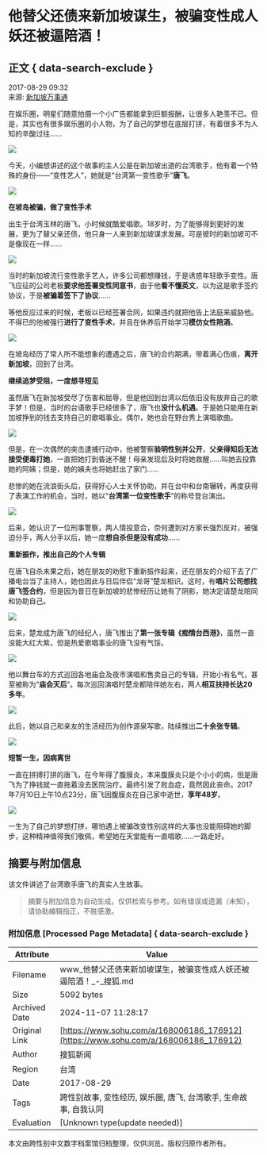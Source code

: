 # 他替父还债来新加坡谋生，被骗变性成人妖还被逼陪酒！

## 正文 { data-search-exclude }


2017-08-29 09:32  
来源: [新加坡万事通](https://www.sohu.com/a/168006186_176912?spm=smpc.content-abroad.content.1.1730978849145dkL3SSg)

在娱乐圈，明星们随意拍摄一个小广告都能拿到巨额报酬，让很多人艳羡不已。但是，其实也有很多娱乐圈的小人物，为了自己的梦想在底层打拼，有着很多不为人知的辛酸过往......

![](https://5b0988e595225.cdn.sohucs.com/images/20170829/f0dccd0c1ab94b81a31ee84246e8aa28.gif)

今天，小编想讲述的这个故事的主人公是在新加坡出道的台湾歌手，他有着一个特殊的身份——“变性艺人”，她就是“台湾第一变性歌手”**唐飞**。

![](https://5b0988e595225.cdn.sohucs.com/images/20170829/87c61f9fe52d427792fac6a75c545b68.png)

**在坡岛被骗，做了变性手术**

出生于台湾玉林的唐飞，小时候就酷爱唱歌。18岁时，为了能够得到更好的发展，更为了替父亲还债，他只身一人来到新加坡谋求发展。可是彼时的新加坡可不是像现在一样......

![](https://5b0988e595225.cdn.sohucs.com/images/20170829/65af7543dc284d339f661da6daac7031.png)

当时的新加坡流行变性歌手艺人，许多公司都想赚钱，于是诱惑年轻歌手变性。唐飞应征的公司老板**要求他签署变性同意书**，由于他**看不懂英文**，以为这是歌手签约协议，于是**被骗着签下了协议**......

等他反应过来的时候，老板以已经签署合同，如果违约就把他告上法庭来威胁他。不得已的他被强行**进行了变性手术**，并且在休养后开始学习**模仿女性陪酒**。

![](https://5b0988e595225.cdn.sohucs.com/images/20170829/b5c6d2ad0aa24c9a88aded8fb688718c.png)

在坡岛经历了常人所不能想象的遭遇之后，唐飞的合约期满，带着满心伤痕，**离开新加坡**，回到了台湾。

**继续追梦受阻，一度想寻短见**

虽然唐飞在新加坡受尽了伤害和屈辱，但是他回到台湾以后依旧没有放弃自己的歌手梦！但是，当时的台语歌手已经很多了，唐飞也**没什么机遇**。于是她只能用在新加坡挣到的钱去支持自己的歌唱事业。偶尔，她也会在野台秀上演唱歌曲。

![](https://5b0988e595225.cdn.sohucs.com/images/20170829/cd9168d097c344178d110fe20d7dc5f1.png)

但是，在一次偶然的突击逮捕行动中，他被警察**验明性别并公开**，**父亲得知后无法接受便毒打她**，一直把她打到昏迷不醒！母亲发现后及时将她救醒......叫她去投靠她的阿姨；但是，她的姨夫也将她赶出了家门......

悲惨的她在流浪街头后，获得好心人士关怀协助，并在台中和台南辗转，再度获得了表演工作的机会，当时，她以“**台湾第一位变性歌手**”的称号登台演出。

![](https://5b0988e595225.cdn.sohucs.com/images/20170829/ee3d941e2c5c4126940c2701c37e503c.png)

后来，她认识了一位刑事警察，两人情投意合，奈何遭到对方家长强烈反对，被强迫分手，两人分手以后，她一度**想自杀但是没有成功**......

**重新振作，推出自己的个人专辑**

在唐飞自杀未果之后，她在朋友的劝慰下重新振作起来，还在朋友的介绍下去了广播电台当了主持人，她也因此与日后伴侣“龙哥”楚龙相识。这时，有**唱片公司想找唐飞签合约**，但是因为昔日在新加坡的悲惨经历让她有了阴影，她决定请楚龙陪同和协助自己。

![](https://5b0988e595225.cdn.sohucs.com/images/20170829/3af975b38ced411baf942b4776590e73.png)

后来，楚龙成为唐飞的经纪人，唐飞推出了**第一张专辑《痴情台西港》**，虽然一直没能大红大紫，但是热爱歌唱事业的唐飞没有气馁。

![](https://5b0988e595225.cdn.sohucs.com/images/20170829/4ce8c880906b4b6099aa35d477413942.png)

他以舞台车的方式巡回各地庙会及夜市演唱和售卖自己的专辑，开始小有名气，甚至被称为“**庙会天后**”。每次巡回演唱时楚龙都陪伴她左右，两人**相互扶持长达20多年**。

![](https://5b0988e595225.cdn.sohucs.com/images/20170829/756334616cc247b4a25ef0452858430e.png)

此后，她以自己和亲友的生活经历为创作源泉写歌，陆续推出**二十余张专辑**。

![](https://5b0988e595225.cdn.sohucs.com/images/20170829/ea8fc64bbb1642e4a8ca0c13fbcc12d9.png)

**短暂一生，因病离世**

一直在拼搏打拼的唐飞，在今年得了腹膜炎，本来腹膜炎只是个小小的病，但是唐飞为了挣钱就一直拖着没去医院治疗。最终引发了败血症，竟然因此丧命。2017年7月10日上午10点23分，唐飞因腹膜炎在自己家中逝世，**享年48岁**。

![](https://5b0988e595225.cdn.sohucs.com/images/20170829/65c163872e0549f88e23e235e85c6a4d.png)

一生为了自己的梦想打拼，哪怕遇上被骗改变性别这样的大事也没能阻碍她的脚步，这种精神值得我们敬佩，希望她在天堂能有一直唱歌......一路走好。

## 摘要与附加信息

<!-- tcd_abstract -->
该文件讲述了台湾歌手唐飞的真实人生故事。
<!-- tcd_abstract_end -->

> 摘要与附加信息为自动生成，仅供检索与参考。如有错误或遗漏（未知），请协助编辑指正，不胜感激。

### 附加信息 [Processed Page Metadata] { data-search-exclude }

| Attribute       | Value                                  |
|-----------------|----------------------------------------|
| Filename        | www_他替父还债来新加坡谋生，被骗变性成人妖还被逼陪酒！_-_搜狐.md                             |
| Size            | 5092 bytes                           |
| Archived Date   | 2024-11-07 11:28:17                             |
| Original Link   | [https://www.sohu.com/a/168006186_176912](https://www.sohu.com/a/168006186_176912)                       |
| Author          | 搜狐新闻                               |
| Region          | 台湾                               |
| Date            | 2017-08-29                                 |
| Tags            | 跨性别故事, 变性经历, 娱乐圈, 唐飞, 台湾歌手, 生命故事, 自我认同                                 |
| Evaluation            | [Unknown type(update needed)]                                 |
<!-- tcd_table_end -->

本文由跨性别中文数字档案馆归档整理，仅供浏览。版权归原作者所有。
